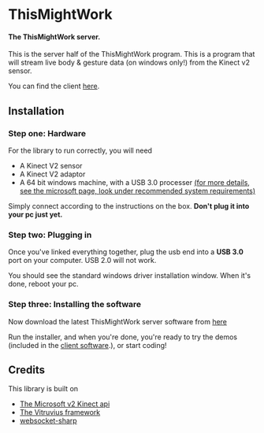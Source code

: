 # ThisMightWork 

#### The ThisMightWork server.

This is the server half of the ThisMightWork program. This is a program that will stream live body & gesture data (on windows only!) from the Kinect v2 sensor.


You can find the client [here](https://github.com/2BoysAndHats/KinectJSBridge).

## Installation

### Step one: Hardware

For the library to run correctly, you will need

* A Kinect V2 sensor
* A Kinect V2 adaptor
* A 64 bit windows machine, with a USB 3.0 processer [(for more details, see the microsoft page, look under recommended system requirements)](https://www.microsoft.com/en-us/download/details.aspx?id=44561) 

Simply connect according to the instructions on the box. <b>Don't plug it into your pc just yet.</b>

### Step two: Plugging in

Once you've linked everything together, plug the usb end into a <b>USB 3.0</b> port on your computer. USB 2.0 will not work.

You should see the standard windows driver installation window. When it's done, reboot your pc.

### Step three: Installing the software

Now download the latest ThisMightWork server software from [here](https://github.com/2BoysAndHats/ThisMightWork/raw/master/TMW_Setup.exe)

Run the installer, and when you're done, you're ready to try the demos (included in the [client software](https://github.com/2BoysAndHats/KinectJSBridge).), or start coding!

## Credits

This library is built on 

* [The Microsoft v2 Kinect api](https://developer.microsoft.com/en-us/windows/kinect)
* [The Vitruvius framework](http://vitruviuskinect.com/)
* [websocket-sharp](https://github.com/sta/websocket-sharp)
